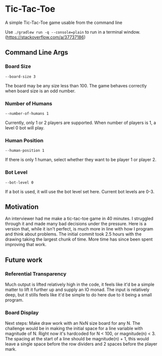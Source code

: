 # Tic-Tac-Toe
A simple Tic-Tac-Toe game usable from the command line

Use `./gradlew run -q --console=plain` to run in a terminal window. (https://stackoverflow.com/a/37737186)

## Command Line Args
### Board Size
`--board-size 3`

The board may be any size less than 100. The game behaves correctly when board size is an odd number.

### Number of Humans
`--number-of-humans 1`

Currently, only 1 or 2 players are supported. When number of players is 1, a level 0 bot will play.

### Human Position
`--human-position 1`

If there is only 1 human, select whether they want to be player 1 or player 2.

### Bot Level
`--bot-level 0`

If a bot is used, it will use the bot level set here. Current bot levels are 0-3.

## Motivation
An interviewer had me make a tic-tac-toe game in 40 minutes. I struggled through it and made many bad decisions under the pressure. Here is a version that, while it isn't perfect, is much more in line with how I program and think about problems. The initial commit took 2.5 hours with the drawing taking the largest chunk of time. More time has since been spent improving that work.

## Future work
### Referential Transparency
Much output is lifted relatively high in the code, it feels like it'd be a simple matter to lift it further up and supply an IO monad. The input is relatively deep, but it stills feels like it'd be simple to do here due to it being a small program.

### Board Display
Next steps: Make draw work with an NxN size board for any N. The challenge would be in making the initial space for a line variable with magnitude of N. Right now it's hardcoded for N < 100, or magnitude(n) < 3. The spacing at the start of a line should be magnitude(n) + 1, this would leave a single space before the row dividers and 2 spaces before the player mark.